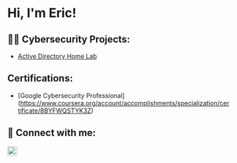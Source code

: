 <h1>Hi, I'm Eric! 

<h2>👨‍💻 Cybersecurity Projects:</h2>

  - [Active Directory Home Lab](https://github.com/joshmadakor1/Algorithms-Practice)

<h2> Certifications:</h2>

  - [Google Cybersecurity Professional] (https://www.coursera.org/account/accomplishments/specialization/certificate/8BYFWQSTYK3Z)

<h2> 🤳 Connect with me:</h2>

[<img align="left" alt="JoshMadakor | LinkedIn" width="22px" src="https://cdn.jsdelivr.net/npm/simple-icons@v3/icons/linkedin.svg" />][linkedin]

[linkedin]: [https://linkedin.com/in/joshmadakor](https://www.linkedin.com/in/eric-dugger-29b647b9/)

<!--
**joshmadakor1/joshmadakor1** is a ✨ _special_ ✨ repository because its `README.md` (this file) appears on your GitHub profile.

Here are some ideas to get you started:

- 🔭 I’m currently working on ...
- 🌱 I’m currently learning ...
- 👯 I’m looking to collaborate on ...
- 🤔 I’m looking for help with ...
- 💬 Ask me about ...
- 📫 How to reach me: ...
- 😄 Pronouns: ...
- ⚡ Fun fact: ...
